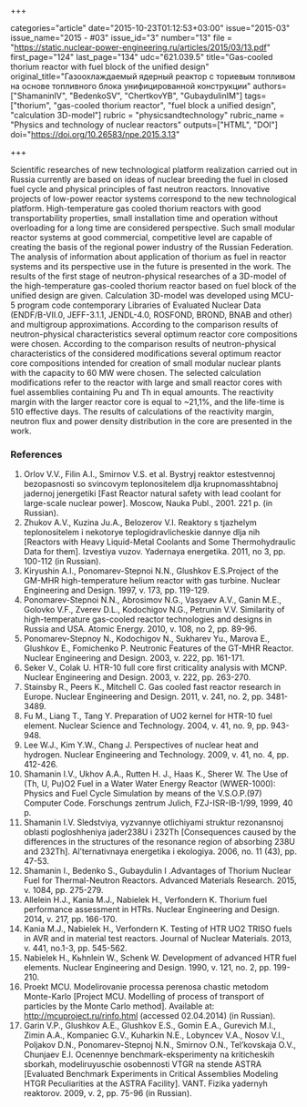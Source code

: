 +++

categories="article"
date="2015-10-23T01:12:53+03:00"
issue="2015-03"
issue_name="2015 - #03"
issue_id="3"
number="13"
file = "https://static.nuclear-power-engineering.ru/articles/2015/03/13.pdf"
first_page="124"
last_page="134"
udc="621.039.5"
title="Gas-cooled thorium reactor with fuel block of the unified design"
original_title="Газоохлаждаемый ядерный реактор с ториевым топливом на основе топливного блока унифицированной конструкции"
authors=["ShamaninIV", "BedenkoSV", "ChertkovYB", "GubaydulinIM"]
tags=["thorium", "gas-cooled thorium reactor", "fuel block a unified design", "calculation 3D-model"]
rubric = "physicsandtechnology"
rubric_name = "Physics and technology of nuclear reactors"
outputs=["HTML", "DOI"]
doi="https://doi.org/10.26583/npe.2015.3.13"

+++

Scientific researches of new technological platform realization carried out in Russia currently are based on ideas of nuclear breeding the fuel in closed fuel cycle and physical principles of fast neutron reactors. Innovative projects of low-power reactor systems correspond to the new technological platform. High-temperature gas cooled thorium reactors with good transportability properties, small installation time and operation without overloading for a long time are considered perspective. Such small modular reactor systems at good commercial, competitive level are capable of creating the basis of the regional power industry of the Russian Federation. The analysis of information about application of thorium as fuel in reactor systems and its perspective use in the future is presented in the work. The results of the first stage of neutron-physical researches of a 3D-model of the high-temperature gas-cooled thorium reactor based on fuel block of the unified design are given. Calculation 3D-model was developed using MCU-5 program code contemporary Libraries of Evaluated Nuclear Data (ENDF/B-VII.0, JEFF-3.1.1, JENDL-4.0, ROSFOND, BROND, BNAB and other) and multigroup approximations. According to the comparison results of neutron-physical characteristics several optimum reactor core compositions were chosen. According to the comparison results of neutron-physical characteristics of the considered modifications several optimum reactor core compositions intended for creation of small modular nuclear plants with the capacity to 60 MW were chosen. The selected calculation modifications refer to the reactor with large and small reactor cores with fuel assemblies containing Pu and Th in equal amounts. The reactivity margin with the larger reactor core is equal to ~21,1%, and the life-time is 510 effective days. The results of calculations of the reactivity margin, neutron flux and power density distribution in the core are presented in the work.

### References

1. Orlov V.V., Filin A.I., Smirnov V.S. et al. Bystryj reaktor estestvennoj bezopasnosti so svincovym teplonositelem dlja krupnomasshtabnoj jadernoj jenergetiki [Fast Reactor natural safety with lead coolant for large-scale nuclear power]. Moscow, Nauka Publ., 2001. 221 p. (in Russian).
2. Zhukov A.V., Kuzina Ju.A., Belozerov V.I. Reaktory s tjazhelym teplonositelem i nekotorye teplogidravlicheskie dannye dlja nih [Reactors with Heavy Liquid-Metal Coolants and Some Thermohydraulic Data for them]. Izvestiya vuzov. Yadernaya energetika. 2011, no 3, pp. 100-112 (in Russian).
3. Kiryushin A.I., Ponomarev-Stepnoi N.N., Glushkov E.S.Project of the GM-MHR high-temperature helium reactor with gas turbine. Nuclear Engineering and Design. 1997, v. 173, pp. 119-129.
4. Ponomarev-Stepnoi N.N., Abrosimov N.G., Vasyaev A.V., Ganin M.E., Golovko V.F., Zverev D.L., Kodochigov N.G., Petrunin V.V. Similarity of high-temperature gas-cooled reactor technologies and designs in Russia and USA. Atomic Energy. 2010, v. 108, no 2, pp. 89-96.
5. Ponomarev-Stepnoy N., Kodochigov N., Sukharev Yu., Marova E., Glushkov E., Fomichenko P. Neutronic Features of the GT-MHR Reactor. Nuclear Engineering and Design. 2003, v. 222, pp. 161-171.
6. Seker V., Сolak U. HTR-10 full core first criticality analysis with MCNP. Nuclear Engineering and Design. 2003, v. 222, pp. 263-270.
7. Stainsby R., Peers K., Mitchell C. Gas cooled fast reactor research in Europe. Nuclear Engineering and Design. 2011, v. 241, no. 2, pp. 3481-3489.
8. Fu M., Liang T., Tang Y. Preparation of UO2 kernel for HTR-10 fuel element. Nuclear Science and Technology. 2004, v. 41, no. 9, pp. 943-948.
9. Lee W.J., Kim Y.W., Chang J. Perspectives of nuclear heat and hydrogen. Nuclear Engineering and Technology. 2009, v. 41, no. 4, pp. 412-426.
10. Shamanin I.V., Ukhov A.A., Rutten H. J., Haas K., Sherer W. The Use of (Th, U, Pu)O2 Fuel in a Water Water Energy Reactor (WWER-1000): Physics and Fuel Cycle Simulation by means of the V.S.O.P.(97) Computer Code. Forschungs zentrum Julich, FZJ-ISR-IB-1/99, 1999, 40 p.
11. Shamanin I.V. Sledstviya, vyzvannye otlichiyami struktur rezonansnoj oblasti pogloshheniya jader238U i 232Th [Consequences caused by the differences in the structures of the resonance region of absorbing 238U and 232Th]. Al’ternativnaya energetika i ekologiya. 2006, no. 11 (43), pp. 47-53.
12. Shamanin I., Bedenko S., Gubaydulin I .Advantages of Thorium Nuclear Fuel for Thermal-Neutron Reactors. Advanced Materials Research. 2015, v. 1084, pp. 275-279.
13. Allelein H.J., Kania M.J., Nabielek H., Verfondern K. Thorium fuel performance assessment in HTRs. Nuclear Engineering and Design. 2014, v. 217, pp. 166-170.
14. Kania M.J., Nabielek H., Verfondern K. Testing of HTR UO2 TRISO fuels in AVR and in material test reactors. Journal of Nuclear Materials. 2013, v. 441, no.1-3, pp. 545-562.
15. Nabielek H., Kьhnlein W., Schenk W. Development of advanced HTR fuel elements. Nuclear Engineering and Design. 1990, v. 121, no. 2, pp. 199-210.
16. Proekt MCU. Modelirovanie processa perenosa chastic metodom Monte-Karlo [Project MCU. Modelling of process of transport of particles by the Monte Carlo method]. Available at: http://mcuproject.ru/rinfo.html (accessed 02.04.2014) (in Russian).
17. Garin V.P., Glushkov A.E., Glushkov E.S., Gomin E.A., Gurevich M.I., Zimin A.A., Kompaniec G.V., Kuharkin N.E., Lobyncev V.A., Nosov V.I., Poljakov D.N., Ponomarev-Stepnoj N.N., Smirnov O.N., Tel’kovskaja O.V., Chunjaev E.I. Ocenennye benchmark-eksperimenty na kriticheskih sborkah, modeliruyuschie osobennosti VTGR na stende ASTRA [Evaluated Benchmark Experiments in Critical Assemblies Modeling HTGR Peculiarities at the ASTRA Facility]. VANT. Fizika yadernyh reaktorov. 2009, v. 2, pp. 75-96 (in Russian).
